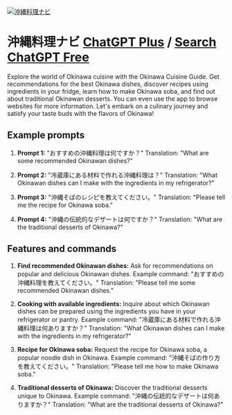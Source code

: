
[![沖縄料理ナビ](https://files.oaiusercontent.com/file-AjDLWLf1KTndYgT3uQyFCYef?se=2123-10-19T02%3A18%3A30Z&sp=r&sv=2021-08-06&sr=b&rscc=max-age%3D31536000%2C%20immutable&rscd=attachment%3B%20filename%3Db3cfd887-3a28-4ef8-9902-8c8708a88dfb.png&sig=YdcwA1J3K%2BwboEq/%2BacTgkBqdpFrP5huXY2wSpd2GWs%3D)](https://chat.openai.com/g/g-pTZNq0Me8-chong-nawa-liao-li-nabi)

# 沖縄料理ナビ [ChatGPT Plus](https://chat.openai.com/g/g-pTZNq0Me8-chong-nawa-liao-li-nabi) / [Search ChatGPT Free](https://gptcall.net/index.html#/?search=%E6%B2%96%E7%B8%84%E6%96%99%E7%90%86%E3%83%8A%E3%83%93)

Explore the world of Okinawa cuisine with the Okinawa Cuisine Guide. Get recommendations for the best Okinawa dishes, discover recipes using ingredients in your fridge, learn how to make Okinawa soba, and find out about traditional Okinawan desserts. You can even use the app to browse websites for more information. Let's embark on a culinary journey and satisfy your taste buds with the flavors of Okinawa!

## Example prompts

1. **Prompt 1:** "おすすめの沖縄料理は何ですか？"
Translation: "What are some recommended Okinawan dishes?"

2. **Prompt 2:** "冷蔵庫にある材料で作れる沖縄料理は？"
Translation: "What Okinawan dishes can I make with the ingredients in my refrigerator?"

3. **Prompt 3:** "沖縄そばのレシピを教えてください。"
Translation: "Please tell me the recipe for Okinawa soba."

4. **Prompt 4:** "沖縄の伝統的なデザートは何ですか？"
Translation: "What are the traditional desserts of Okinawa?"

## Features and commands

1. **Find recommended Okinawan dishes:** Ask for recommendations on popular and delicious Okinawan dishes.
Example command: "おすすめの沖縄料理を教えてください。"
Translation: "Please tell me some recommended Okinawan dishes."

2. **Cooking with available ingredients:** Inquire about which Okinawan dishes can be prepared using the ingredients you have in your refrigerator or pantry.
Example command: "冷蔵庫にある材料で作れる沖縄料理は何ありますか？"
Translation: "What Okinawan dishes can I make with the ingredients in my refrigerator?"

3. **Recipe for Okinawa soba:** Request the recipe for Okinawa soba, a popular noodle dish in Okinawa.
Example command: "沖縄そばの作り方を教えてください。"
Translation: "Please tell me how to make Okinawa soba."

4. **Traditional desserts of Okinawa:** Discover the traditional desserts unique to Okinawa.
Example command: "沖縄の伝統的なデザートは何ありますか？"
Translation: "What are the traditional desserts of Okinawa?"


